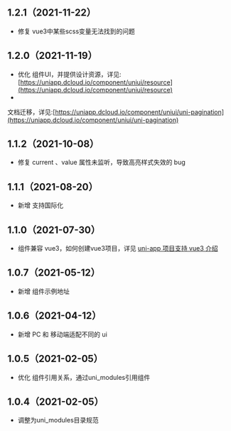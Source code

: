 ## 1.2.1（2021-11-22）

- 修复 vue3中某些scss变量无法找到的问题

## 1.2.0（2021-11-19）

- 优化
  组件UI，并提供设计资源，详见:[https://uniapp.dcloud.io/component/uniui/resource](https://uniapp.dcloud.io/component/uniui/resource)
-

文档迁移，详见:[https://uniapp.dcloud.io/component/uniui/uni-pagination](https://uniapp.dcloud.io/component/uniui/uni-pagination)

## 1.1.2（2021-10-08）

- 修复 current 、value 属性未监听，导致高亮样式失效的 bug

## 1.1.1（2021-08-20）

- 新增 支持国际化

## 1.1.0（2021-07-30）

- 组件兼容 vue3，如何创建vue3项目，详见 [uni-app 项目支持 vue3 介绍](https://ask.dcloud.net.cn/article/37834)

## 1.0.7（2021-05-12）

- 新增 组件示例地址

## 1.0.6（2021-04-12）

- 新增 PC 和 移动端适配不同的 ui

## 1.0.5（2021-02-05）

- 优化 组件引用关系，通过uni_modules引用组件

## 1.0.4（2021-02-05）

- 调整为uni_modules目录规范
